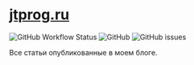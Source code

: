 # [jtprog.ru](https://jtprog.ru)

![GitHub Workflow Status](https://img.shields.io/github/workflow/status/jtprogru/jtprog.ru/CI?label=CI)
![GitHub](https://img.shields.io/github/license/jtprogru/jtprog.ru)
![GitHub issues](https://img.shields.io/github/issues/jtprogru/jtprog.ru?style=plastic)

Все статьи опубликованные в моем блоге.
